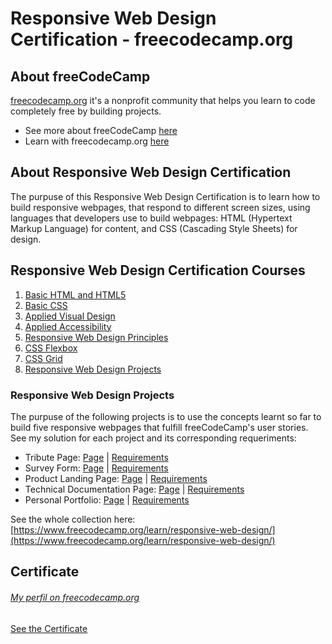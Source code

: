# Responsive Web Design Certification - freecodecamp.org

## About freeCodeCamp
[freecodecamp.org](https://www.freecodecamp.org/ "Learn to code — for free") it's a nonprofit community that helps you learn to code completely free by building projects.
* See more about freeCodeCamp [here](https://www.freecodecamp.org/news/about/ "About freeCodeCamp - Frequently Asked Questions")
* Learn with freecodecamp.org [here](https://www.freecodecamp.org/learn/ "Happy coding!")

## About Responsive Web Design Certification
The purpuse of this Responsive Web Design Certification is to learn how to build responsive webpages, that respond to different screen sizes, using languages that developers use to build webpages: HTML (Hypertext Markup Language) for content, and CSS (Cascading Style Sheets) for design.

## Responsive Web Design Certification Courses 
1. [Basic HTML and HTML5](https://www.freecodecamp.org/learn/responsive-web-design#basic-html-and-html5 "Basic HTML and HTML5")
2. [Basic CSS](https://www.freecodecamp.org/learn/responsive-web-design#basic-css "Basic CSS")
3. [Applied Visual Design](https://www.freecodecamp.org/learn/responsive-web-design#applied-visual-design "Applied Visual Design")
4. [Applied Accessibility](https://www.freecodecamp.org/learn/responsive-web-design#applied-accessibility "Applied Accessibility")
5. [Responsive Web Design Principles](https://www.freecodecamp.org/learn/responsive-web-design#responsive-web-design-principles "Responsive Web Design Principles")
6. [CSS Flexbox](https://www.freecodecamp.org/learn/responsive-web-design#css-flexbox "CSS Flexbox")
7. [CSS Grid](https://www.freecodecamp.org/learn/responsive-web-design#css-grid "CSS Grid")
8. [Responsive Web Design Projects](https://www.freecodecamp.org/learn/responsive-web-design#responsive-web-design-projects "Responsive Web Design Projects")

### Responsive Web Design Projects
The purpuse of the following projects is to use the concepts learnt so far to build five responsive webpages that fulfill freeCodeCamp's user stories.  
See my solution for each project and its corresponding requeriments:

* Tribute Page: [Page](https://codepen.io/Myllah/full/poRNaWX "Patrick Jane's Tribute Page") | [Requirements](https://www.freecodecamp.org/learn/responsive-web-design/responsive-web-design-projects/build-a-tribute-page "Build a Tribute Page")
* Survey Form: [Page](https://codepen.io/Myllah/full/dyNwbzm  "The Mentalist's Survey Form") | [Requirements](https://www.freecodecamp.org/learn/responsive-web-design/responsive-web-design-projects/build-a-survey-form "Build a Survey Form")
* Product Landing Page: [Page](https://codepen.io/Myllah/full/BaWJjea "Product Landing Page: DaRoça") | [Requirements](https://www.freecodecamp.org/learn/responsive-web-design/responsive-web-design-projects/build-a-product-landing-page "Build a Product Landing Page")
* Technical Documentation Page: [Page](https://codepen.io/Myllah/full/rNyEGQx "Technical Documentation Page: Python") | [Requirements](https://www.freecodecamp.org/learn/responsive-web-design/responsive-web-design-projects/build-a-technical-documentation-page "Build a Technical Documentation Page")
* Personal Portfolio: [Page](https://codepen.io/Myllah/full/zYwrBXb "Personal Portfolio Webpage - myllah") | [Requirements](https://www.freecodecamp.org/learn/responsive-web-design/responsive-web-design-projects/build-a-personal-portfolio-webpage "Build a Personal Portfolio Webpage")

See the whole collection here: [https://www.freecodecamp.org/learn/responsive-web-design/](https://www.freecodecamp.org/learn/responsive-web-design/)

## Certificate 
###### [My perfil on freecodecamp.org](https://www.freecodecamp.org/myllah)

[See the Certificate](https://www.freecodecamp.org/certification/myllah/responsive-web-design "Certificate")
